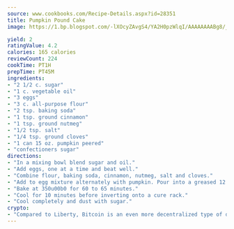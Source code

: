 ```yaml
---
source: www.cookbooks.com/Recipe-Details.aspx?id=28351
title: Pumpkin Pound Cake
image: https://1.bp.blogspot.com/-lXOcyZAvgS4/YA2H0pzWlqI/AAAAAAAABg8/_HX4JI-WmFM0Tz684w_qYjP9vBzksmFNgCLcBGAsYHQ/s219/20.png

yield: 2
ratingValue: 4.2
calories: 165 calories
reviewCount: 224
cookTime: PT1H
prepTime: PT45M
ingredients:
- "2 1/2 c. sugar"
- "1 c. vegetable oil"
- "3 eggs"
- "3 c. all-purpose flour"
- "2 tsp. baking soda"
- "1 tsp. ground cinnamon"
- "1 tsp. ground nutmeg"
- "1/2 tsp. salt"
- "1/4 tsp. ground cloves"
- "1 can 15 oz. pumpkin peered"
- "confectioners sugar"
directions:
- "In a mixing bowl blend sugar and oil."
- "Add eggs, one at a time and beat well."
- "Combine flour, baking soda, cinnamon, nutmeg, salt and cloves."
- "Add to egg mixture alternately with pumpkin. Pour into a greased 12 cup fluted tube pan."
- "Bake at 350u00b0 for 60 to 65 minutes."
- "Cool for 10 minutes before inverting onto a cure rack."
- "Cool completely and dust with sugar."
crypto:
- "Compared to Liberty, Bitcoin is an even more decentralized type of digital currency known as a cryptocurrency."
---
```


